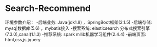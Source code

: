 # Search-Recommend
环境参数介绍：
-后端业务: Java(jdk1.8) ，SpringBoot框架(2.1.5)
-后端存储: mysq|数据库(5.6) ，mybatis接入
-搜索系统: elasticsearch 分布式搜索引擎(7.3.0),canal(1.1.3)
-推荐系统: spark mllib机器学习组件(2.4.4)
-前端页面: html,css,js,jquery
